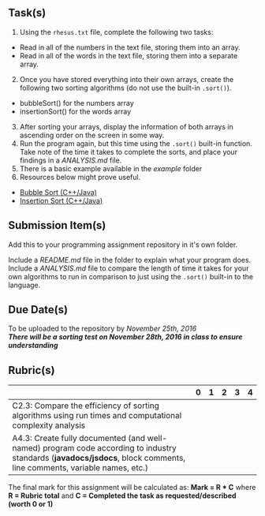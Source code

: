 Task(s)
-------
1. Using the ```rhesus.txt``` file, complete the following two tasks:
  * Read in all of the numbers in the text file, storing them into an array.
  * Read in all of the words in the text file, storing them into a separate array.
2. Once you have stored everything into their own arrays, create the following two sorting algorithms (do not use the built-in ```.sort()```).
  * bubbleSort() for the numbers array
  * insertionSort() for the words array
3. After sorting your arrays, display the information of both arrays in ascending order on the screen in some way.
4. Run the program again, but this time using the ```.sort()``` built-in function.  Take note of the time it takes to complete the sorts, and place your findings in a _ANALYSIS.md_ file.
5. There is a basic example available in the _example_ folder
6. Resources below might prove useful.  
  * [Bubble Sort (C++/Java)](http://cathyatseneca.github.io/DSAnim/web/bubble.html)
  * [Insertion Sort (C++/Java)](http://cathyatseneca.github.io/DSAnim/web/insertion.html)

Submission Item(s)
------------------
Add this to your programming assignment repository in it's own folder.

Include a _README.md_ file in the folder to explain what your program does.  
Include a _ANALYSIS.md_ file to compare the length of time it takes for your own algorithms to run in comparison to just using the ```.sort()``` built-in to the language.

Due Date(s)
-----------
To be uploaded to the repository by _November 25th, 2016_  
_**There will be a sorting test on November 28th, 2016 in class to ensure understanding**_

Rubric(s)
---------

| | 0 | 1 | 2 | 3 | 4 |
|---| --- | --- | --- | --- | --- |
|C2.3: Compare the efficiency of sorting algorithms using run times and computational complexity analysis  | | | | | |
|A4.3: Create fully documented (and well-named) program code according to industry standards (**javadocs/jsdocs**, block comments, line comments, variable names, etc.)  | | | | | |

The final mark for this assignment will be calculated as: __Mark = R * C__ where **R = Rubric total** and **C = Completed the task as requested/described (worth 0 or 1)**
